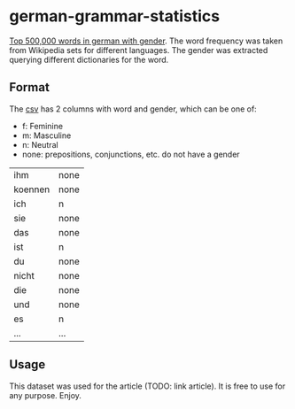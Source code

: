 # german-grammar-statistics

[Top 500,000 words in german with gender](german_top_50000_gender.csv).
The word frequency was taken from Wikipedia sets for different languages.
The gender was extracted querying different dictionaries for the word.

## Format
The [csv](german_top_50000_gender.csv) has 2 columns with word and gender, which can be one of:
  - f: Feminine
  - m: Masculine
  - n: Neutral
  - none: prepositions, conjunctions, etc. do not have a gender
  
|       |          |
|-------|----------|
| ihm   |	none   |
| koennen   |	none   |
| ich   |	n   |
| sie   |	none   |
| das   |	none   |
| ist   |	n   |
| du   |	none   |
| nicht   |	none   |
| die   |	none   |
| und   |	none   |
| es   |	n   |
| ...   |	...   |

  
## Usage

This dataset was used for the article (TODO: link article).
It is free to use for any purpose. Enjoy.
